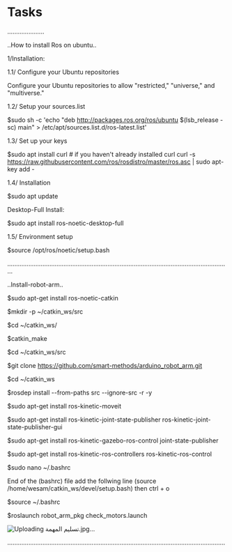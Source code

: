 # Tasks

.....................

..How to install Ros on ubuntu..

1/Installation:

1.1/ Configure your Ubuntu repositories

Configure your Ubuntu repositories to allow "restricted," "universe," and "multiverse."

1.2/ Setup your sources.list

$sudo sh -c 'echo "deb http://packages.ros.org/ros/ubuntu $(lsb_release -sc) main" > /etc/apt/sources.list.d/ros-latest.list'

1.3/ Set up your keys

$sudo apt install curl # if you haven't already installed curl curl -s https://raw.githubusercontent.com/ros/rosdistro/master/ros.asc | sudo apt-key add -

1.4/ Installation

$sudo apt update

Desktop-Full Install:

$sudo apt install ros-noetic-desktop-full

1.5/ Environment setup

$source /opt/ros/noetic/setup.bash

...............................................................................................................................

..Install-robot-arm..

$sudo apt-get install ros-noetic-catkin

$mkdir -p ~/catkin_ws/src

$cd ~/catkin_ws/

$catkin_make

$cd ~/catkin_ws/src

$git clone https://github.com/smart-methods/arduino_robot_arm.git 

$cd ~/catkin_ws

$rosdep install --from-paths src --ignore-src -r -y

$sudo apt-get install ros-kinetic-moveit

$sudo apt-get install ros-kinetic-joint-state-publisher ros-kinetic-joint-state-publisher-gui

$sudo apt-get install ros-kinetic-gazebo-ros-control joint-state-publisher

$sudo apt-get install ros-kinetic-ros-controllers ros-kinetic-ros-control

$sudo nano ~/.bashrc

End of the (bashrc) file add the follwing line
(source /home/wesam/catkin_ws/devel/setup.bash)
then 
ctrl + o

$source ~/.bashrc

$roslaunch robot_arm_pkg check_motors.launch

![Uploading تسليم المهمة.jpg…]()

............................................................................................................................


















